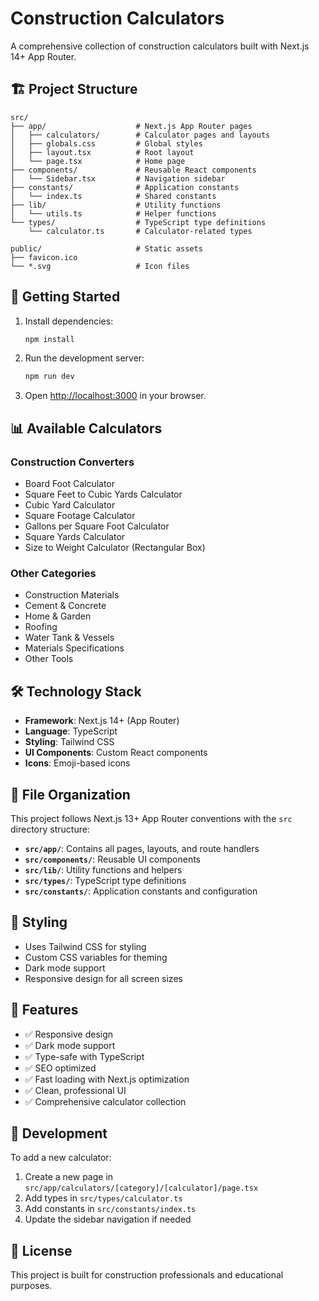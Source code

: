 # Construction Calculators

A comprehensive collection of construction calculators built with Next.js 14+ App Router.

## 🏗️ Project Structure

```
src/
├── app/                    # Next.js App Router pages
│   ├── calculators/        # Calculator pages and layouts
│   ├── globals.css         # Global styles
│   ├── layout.tsx          # Root layout
│   └── page.tsx            # Home page
├── components/             # Reusable React components
│   └── Sidebar.tsx         # Navigation sidebar
├── constants/              # Application constants
│   └── index.ts            # Shared constants
├── lib/                    # Utility functions
│   └── utils.ts            # Helper functions
└── types/                  # TypeScript type definitions
    └── calculator.ts       # Calculator-related types

public/                     # Static assets
├── favicon.ico
└── *.svg                   # Icon files
```

## 🚀 Getting Started

1. Install dependencies:
   ```bash
   npm install
   ```

2. Run the development server:
   ```bash
   npm run dev
   ```

3. Open [http://localhost:3000](http://localhost:3000) in your browser.

## 📊 Available Calculators

### Construction Converters
- Board Foot Calculator
- Square Feet to Cubic Yards Calculator
- Cubic Yard Calculator
- Square Footage Calculator
- Gallons per Square Foot Calculator
- Square Yards Calculator
- Size to Weight Calculator (Rectangular Box)

### Other Categories
- Construction Materials
- Cement & Concrete
- Home & Garden
- Roofing
- Water Tank & Vessels
- Materials Specifications
- Other Tools

## 🛠️ Technology Stack

- **Framework**: Next.js 14+ (App Router)
- **Language**: TypeScript
- **Styling**: Tailwind CSS
- **UI Components**: Custom React components
- **Icons**: Emoji-based icons

## 📁 File Organization

This project follows Next.js 13+ App Router conventions with the `src` directory structure:

- **`src/app/`**: Contains all pages, layouts, and route handlers
- **`src/components/`**: Reusable UI components
- **`src/lib/`**: Utility functions and helpers
- **`src/types/`**: TypeScript type definitions
- **`src/constants/`**: Application constants and configuration

## 🎨 Styling

- Uses Tailwind CSS for styling
- Custom CSS variables for theming
- Dark mode support
- Responsive design for all screen sizes

## 📱 Features

- ✅ Responsive design
- ✅ Dark mode support
- ✅ Type-safe with TypeScript
- ✅ SEO optimized
- ✅ Fast loading with Next.js optimization
- ✅ Clean, professional UI
- ✅ Comprehensive calculator collection

## 🔧 Development

To add a new calculator:

1. Create a new page in `src/app/calculators/[category]/[calculator]/page.tsx`
2. Add types in `src/types/calculator.ts`
3. Add constants in `src/constants/index.ts`
4. Update the sidebar navigation if needed

## 📄 License

This project is built for construction professionals and educational purposes.
